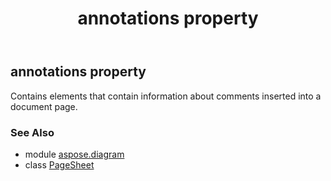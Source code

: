 ﻿---
title: annotations property
second_title: Aspose.Diagram for Python via .NET API References
description: 
type: docs
weight: 50
url: /python-net/aspose.diagram/pagesheet/annotations/
is_root: false
---

## annotations property


Contains elements that contain information about comments inserted into a document page.

### See Also
* module [aspose.diagram](../../)
* class [PageSheet](/diagram/python-net/aspose.diagram/pagesheet)
